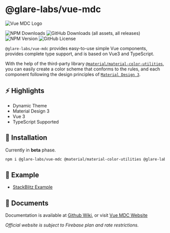 # @glare-labs/vue-mdc

![Vue MDC Logo](https://raw.githubusercontent.com/glare-labs/vue-mdc/refs/heads/main/docs/vue-mdc-cover.png)

![NPM Downloads](https://img.shields.io/npm/d18m/@glare-labs/vue-mdc?label=NPM%20Downloads)
![GitHub Downloads (all assets, all releases)](https://img.shields.io/github/downloads/glare-labs/vue-mdc/total?label=Github%20Downloads)
![NPM Version](https://img.shields.io/npm/v/%40glare-labs%2Fvue-mdc?label=NPM%20Version)
![GitHub License](https://img.shields.io/github/license/glare-labs/vue-mdc?label=License)

`@glare-labs/vue-mdc` provides easy-to-use simple Vue components, provides complete type support, and is based on Vue3 and TypeScript.

With the help of the third-party library [`@material/material-color-utilities`](https://github.com/material-foundation/material-color-utilities), you can easily create a color scheme that conforms to the rules, and each component following the design principles of [`Material Design 3`](https://m3.material.io/).

## :zap: Highlights

+ Dynamic Theme
+ Material Design 3
+ Vue 3
+ TypeScript Supported

## :eyes: Installation

Currently in **beta** phase.

```bash
npm i @glare-labs/vue-mdc @material/material-color-utilities @glare-labs/material-tokens-generator
```

## :ship: Example

+ [StackBlitz Example](https://stackblitz.com/edit/nuxt-starter-z1ueb2?embed=1&file=app.vue)

## :ledger: Documents

Documentation is available at [Github Wiki](https://github.com/glare-labs/ui/wiki), or visit [Vue MDC Website](https://vue-mdc.web.app)

_Official website is subject to Firebase plan and rate restrictions._
